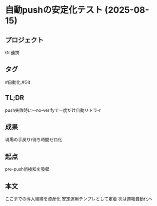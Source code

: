# 自動pushの安定化テスト (2025-08-15)

## プロジェクト
Git連携

## タグ
#自動化,#Git

## TL;DR
push失敗時に--no-verifyで一度だけ自動リトライ

## 成果
現場の手戻り/待ち時間ゼロ化

## 起点
pre-push誤検知を吸収

## 本文
ここまでの導入経緯を資産化
安定運用テンプレとして定着
次は週報自動化へ

